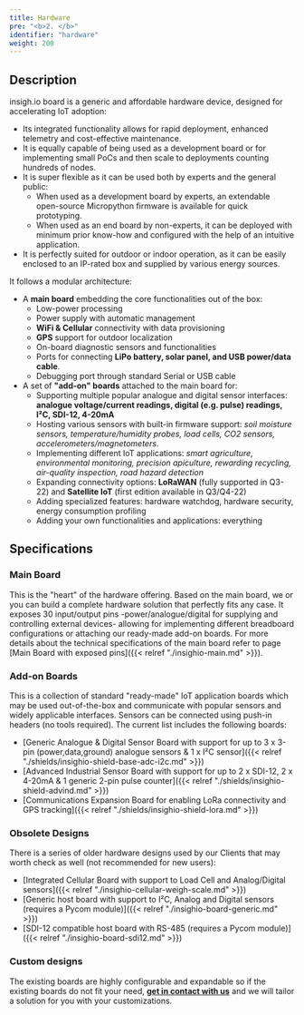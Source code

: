 ```yaml
---
title: Hardware
pre: "<b>2. </b>"
identifier: "hardware"
weight: 200
---
```


## Description
insigh.io board is a generic and affordable hardware device, designed for accelerating IoT adoption:
  - Its integrated functionality allows for rapid deployment, enhanced telemetry and cost-effective maintenance.
  - It is equally capable of being used as a development board or for implementing small PoCs and then scale to deployments counting hundreds of nodes.
  - It is super flexible as it can be used both by experts and the general public:
    - When used as a development board by experts, an extendable open-source Micropython firmware is available for quick prototyping.
    - When used as an end board by non-experts, it can be deployed with minimum prior know-how and configured with the help of an intuitive application.
  - It is perfectly suited for outdoor or indoor operation, as it can be easily enclosed to an IP-rated box and supplied by various energy sources.

It follows a modular architecture:
- A __main board__ embedding the core functionalities out of the box:
  - Low-power processing
  - Power supply with automatic management
  - __WiFi & Cellular__ connectivity with data provisioning
  - __GPS__ support for outdoor localization
  - On-board diagnostic sensors and functionalities
  - Ports for connecting __LiPo battery, solar panel, and USB power/data cable__.
  - Debugging port through standard Serial or USB cable
- A set of __"add-on" boards__ attached to the main board for:
  - Supporting multiple popular analogue and digital sensor interfaces: __analogue voltage/current readings, digital (e.g. pulse) readings, I²C, SDI-12, 4-20mA__
  - Hosting various sensors with built-in firmware support: _soil moisture sensors, temperature/humidity probes, load cells, CO2 sensors, accelerometers/magnetometers_.
  - Implementing different IoT applications: _smart agriculture, environmental monitoring, precision apiculture, rewarding recycling, air-quality inspection, road hazard detection_
  - Expanding connectivity options: __LoRaWAN__ (fully supported in Q3-22) and __Satellite IoT__ (first edition available in Q3/Q4-22)
  - Adding specialized features: hardware watchdog, hardware security, energy consumption profiling
  - Adding your own functionalities and applications: everything


## Specifications

### Main Board
This is the "heart" of the hardware offering. Based on the main board, we or you can build a complete hardware solution that perfectly fits any case.
It exposes 30 input/output pins -power/analogue/digital for supplying and controlling external devices- allowing for implementing different breadboard configurations or attaching our ready-made add-on boards.
For more details about the technical specifications of the main board refer to page [Main Board with exposed pins]({{< relref "./insighio-main.md" >}}).

[comment]: # (TODO: Add images)


### Add-on Boards
This is a collection of standard "ready-made" IoT application boards which may be used out-of-the-box and communicate with popular sensors and widely applicable interfaces. Sensors can be connected using push-in headers (no tools required). The current list includes the following boards:
- [Generic Analogue & Digital Sensor Board with support for up to 3 x 3-pin (power,data,ground) analogue sensors & 1 x I²C sensor]({{< relref "./shields/insighio-shield-base-adc-i2c.md" >}})
- [Advanced Industrial Sensor Board with support for up to 2 x SDI-12, 2 x 4-20mA & 1 generic 2-pin pulse counter]({{< relref "./shields/insighio-shield-advind.md" >}})
- [Communications Expansion Board for enabling LoRa connectivity and GPS tracking]({{< relref "./shields/insighio-shield-lora.md" >}})

### Obsolete Designs
There is a series of older hardware designs used by our Clients that may worth check as well (not recommended for new users):
- [Integrated Cellular Board with support to Load Cell and Analog/Digital sensors]({{< relref "./insighio-cellular-weigh-scale.md" >}})
- [Generic host board with support to I²C, Analog and Digital sensors (requires a Pycom module)]({{< relref "./insighio-board-generic.md" >}})
- [SDI-12 compatible host board with RS-485 (requires a Pycom module)]({{< relref "./insighio-board-sdi12.md" >}})

### Custom designs
The existing boards are highly configurable and expandable so if the existing boards do not fit your need, **[get in contact with us](mailto:info@insigh.io)** and we will tailor a solution for you with your customizations.
